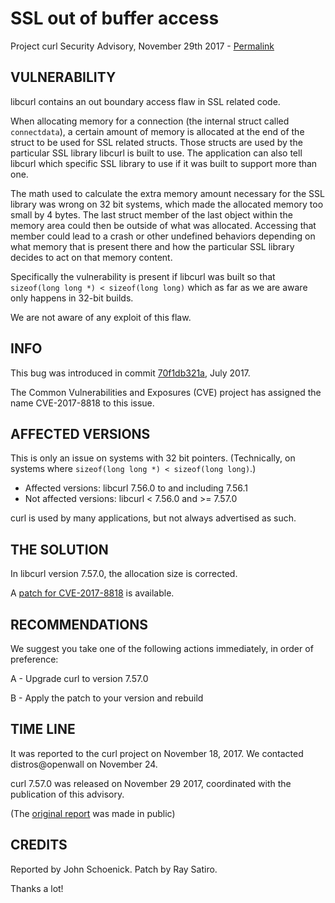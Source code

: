 SSL out of buffer access
========================

Project curl Security Advisory, November 29th 2017 -
[Permalink](https://curl.haxx.se/docs/adv_2017-af0a.html)

VULNERABILITY
-------------

libcurl contains an out boundary access flaw in SSL related code.

When allocating memory for a connection (the internal struct called
`connectdata`), a certain amount of memory is allocated at the end of the
struct to be used for SSL related structs. Those structs are used by the
particular SSL library libcurl is built to use. The application can also tell
libcurl which specific SSL library to use if it was built to support more than
one.

The math used to calculate the extra memory amount necessary for the SSL
library was wrong on 32 bit systems, which made the allocated memory too small
by 4 bytes. The last struct member of the last object within the memory area
could then be outside of what was allocated. Accessing that member could lead
to a crash or other undefined behaviors depending on what memory that is
present there and how the particular SSL library decides to act on that memory
content.

Specifically the vulnerability is present if libcurl was built so that
`sizeof(long long *) < sizeof(long long)` which as far as we are aware only
happens in 32-bit builds.

We are not aware of any exploit of this flaw.

INFO
----

This bug was introduced in commit
[70f1db321a](https://github.com/curl/curl/commit/70f1db321a), July 2017.

The Common Vulnerabilities and Exposures (CVE) project has assigned the name
CVE-2017-8818 to this issue.

AFFECTED VERSIONS
-----------------

This is only an issue on systems with 32 bit pointers. (Technically, on
systems where `sizeof(long long *) < sizeof(long long)`.)

- Affected versions: libcurl 7.56.0 to and including 7.56.1
- Not affected versions: libcurl < 7.56.0 and >= 7.57.0

curl is used by many applications, but not always advertised as such.

THE SOLUTION
------------

In libcurl version 7.57.0, the allocation size is corrected.

A [patch for CVE-2017-8818](https://curl.haxx.se/CVE-2017-8818.patch) is
available.

RECOMMENDATIONS
---------------

We suggest you take one of the following actions immediately, in order of
preference:

 A - Upgrade curl to version 7.57.0

 B - Apply the patch to your version and rebuild

TIME LINE
---------

It was reported to the curl project on November 18, 2017.  We contacted
distros@openwall on November 24.

curl 7.57.0 was released on November 29 2017, coordinated with the publication
of this advisory.

(The [original report](https://github.com/curl/curl/issues/2093) was made in public)

CREDITS
-------

Reported by John Schoenick. Patch by Ray Satiro.

Thanks a lot!
